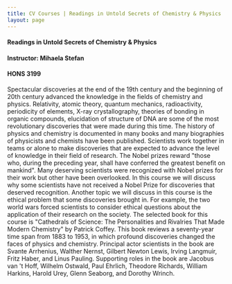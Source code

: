 ```yaml
---
title: CV Courses | Readings in Untold Secrets of Chemistry & Physics
layout: page
---
```


#### Readings in Untold Secrets of Chemistry & Physics

#### Instructor:  Mihaela Stefan

#### HONS 3199

Spectacular discoveries at the end of the 19th century and the
beginning of 20th century advanced the knowledge in the fields of
chemistry and physics.  Relativity, atomic theory, quantum mechanics,
radioactivity, periodicity of elements, X-ray crystallography,
theories of bonding in organic compounds, elucidation of structure of
DNA are some of the most revolutionary discoveries that were made
during this time.  The history of physics and chemistry is documented
in many books and many biographies of physicists and chemists have
been published.  Scientists work together in teams or alone to make
discoveries that are expected to advance the level of knowledge in
their field of research.  The Nobel prizes reward "those who, during
the preceding year, shall have conferred the greatest benefit on
mankind".  Many deserving scientists were recognized with Nobel prizes
for their work but other have been overlooked.  In this course we will
discuss why some scientists have not received a Nobel Prize for
discoveries that deserved recognition.  Another topic we will discuss
in this course is the ethical problem that some discoveries brought
in.  For example, the two world wars forced scientists to consider
ethical questions about the application of their research on the
society.  The selected book for this course is "Cathedrals of Science:
The Personalities and Rivalries That Made Modern Chemistry" by Patrick
Coffey.  This book reviews a seventy-year time span from 1883 to 1953,
in which profound discoveries changed the faces of physics and
chemistry.  Principal actor scientists in the book are Svante
Arrhenius, Walther Nernst, Gilbert Newton Lewis, Irving Langmuir,
Fritz Haber, and Linus Pauling.  Supporting roles in the book are
Jacobus van 't Hoff, Wilhelm Ostwald, Paul Ehrlich, Theodore Richards,
William Harkins, Harold Urey, Glenn Seaborg, and Dorothy Wrinch.
